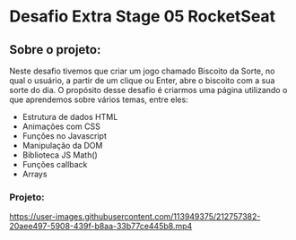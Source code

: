 # Desafio Extra Stage 05 RocketSeat
## Sobre o projeto:
Neste desafio tivemos que criar um jogo chamado Biscoito da Sorte, no qual o usuário, a partir de um clique ou Enter, abre o biscoito com a sua sorte do dia. O propósito desse desafio é criarmos uma página utilizando o que aprendemos sobre vários temas, entre eles:
- Estrutura de dados HTML
- Animações com CSS
- Funções no Javascript
- Manipulação da DOM
- Biblioteca JS Math()
- Funções callback
- Arrays
### Projeto: 
https://user-images.githubusercontent.com/113949375/212757382-20aee497-5908-439f-b8aa-33b77ce445b8.mp4

